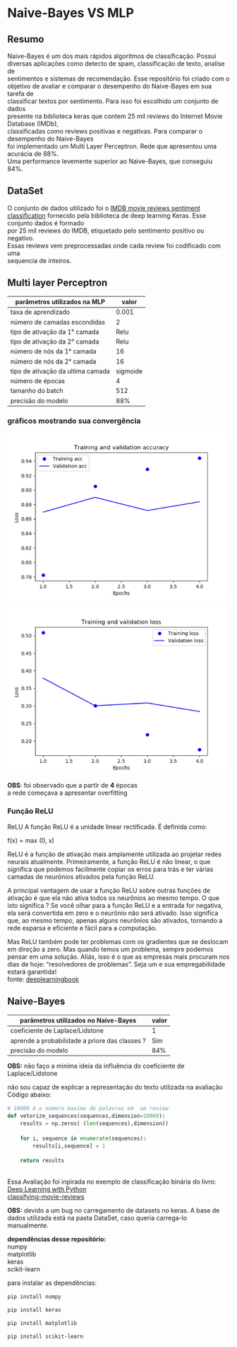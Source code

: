 # Naive-Bayes VS MLP

## Resumo
Naive-Bayes é um dos mais rápidos algoritmos de classificação. Possui  
diversas aplicações como detecto de spam, classificação de texto, analise de  
sentimentos e sistemas de recomendação. Esse repositório foi criado com o   
objetivo de avaliar e comparar o desempenho do Naive-Bayes em sua tarefa de  
classificar textos por sentimento. Para isso foi escolhido um conjunto de dados  
presente na biblioteca keras que contem 25 mil reviews do Internet Movie Database (IMDb),  
classificadas como reviews positivas e negativas. Para comparar o desempenho do Naive-Bayes  
foi implementado um Multi Layer Perceptron. Rede que apresentou uma acurácia de 88%.  
Uma performance levemente superior ao Naive-Bayes, que conseguiu 84%.

## DataSet
O conjunto de dados utilizado foi o [IMDB movie reviews sentiment classification](https://keras.io/datasets/#imdb-movie-reviews-sentiment-classification) fornecido pela biblioteca  de deep learning Keras. Esse conjunto dados é formado  
por 25 mil reviews do IMDB, etiquetado pelo sentimento positivo ou negativo.  
Essas reviews vem preprocessadas onde cada review foi codificado com uma  
sequencia de inteiros.


## Multi layer Perceptron

parâmetros utilizados na MLP      | valor
----------------------------------|------
taxa de aprendizado               | 0.001
número de camadas escondidas      | 2
tipo de ativação da 1° camada     | Relu
tipo de ativação da 2° camada     | Relu
número de nós da 1° camada        | 16
número de nós da 2° camada        | 16
tipo de ativação da ultima camada | sigmoide
número de épocas                  | 4
tamanho do batch                  | 512
precisão do modelo                | 88%

### gráficos mostrando sua convergência

![](Graphs/MLP_accuracy.png)

![](Graphs/MLP_validationLoss.png)

**OBS**: foi observado que a partir de **4** épocas  
a rede começava a apresentar overfitting  

### Função ReLU

ReLU
A função ReLU é a unidade linear rectificada. É definida como:

f(x) = max (0, x)

ReLU é a função de ativação mais amplamente utilizada ao projetar redes neurais atualmente. Primeiramente, a função ReLU é não linear, o que significa que podemos facilmente copiar os erros para trás e ter várias camadas de neurônios ativados pela função ReLU.

A principal vantagem de usar a função ReLU sobre outras funções de ativação é que ela não ativa todos os neurônios ao mesmo tempo. O que isto significa ? Se você olhar para a função ReLU e a entrada for negativa, ela será convertida em zero e o neurônio não será ativado. Isso significa que, ao mesmo tempo, apenas alguns neurônios são ativados, tornando a rede esparsa e eficiente e fácil para a computação.

Mas ReLU também pode ter problemas com os gradientes que se deslocam em direção a zero. Mas quando temos um problema, sempre podemos pensar em uma solução. Aliás, isso é o que as empresas mais procuram nos dias de hoje: “resolvedores de problemas”. Seja um e sua empregabilidade estará garantida!  
fonte: [deeplearningbook](http://deeplearningbook.com.br/funcao-de-ativacao/)



## Naive-Bayes

parâmetros utilizados no Naive-Bayes            | valor
------------------------------------------------|------
coeficiente de Laplace/Lidstone                 | 1
aprende a probabilidade a priore das classes ?  | Sim
precisão do modelo                              | 84%


**OBS:** não faço a minima ideia da influência do coeficiente de Laplace/Lidstone  

não  sou capaz de explicar a representação do texto utilizada na avaliação  
Código abaixo:
```python
# 10000 é o número maxímo de palavras em  um review
def vetorize_sequences(sequences,dimension=10000):
    results = np.zeros( (len(sequences),dimension))

    for i, sequence in enumerate(sequences):
        results[i,sequence] = 1 
    
    return results



```

Essa Avaliação foi inpirada no exemplo de classificação binária do livro:  
[Deep Learning with Python](https://www.amazon.com.br/Deep-Learning-Python-Francois-Chollet/dp/1617294438)   
[classifying-movie-reviews](https://github.com/fchollet/deep-learning-with-python-notebooks/blob/master/3.5-classifying-movie-reviews.ipynb)

**OBS:** devido a um bug no carregamento de datasets no keras. A base de dados utilizada está na pasta DataSet, caso queria carrega-lo manualmente.

__dependências desse repositório:__  
numpy  
matplotlib  
keras  
scikit-learn
  
para instalar as dependências:
```shell
pip install numpy  
```
```shell
pip install keras  
```
```shell
pip install matplotlib
```
```shell
pip install scikit-learn
```
